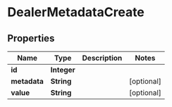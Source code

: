 # DealerMetadataCreate

## Properties
Name | Type | Description | Notes
------------ | ------------- | ------------- | -------------
**id** | **Integer** |  | 
**metadata** | **String** |  |  [optional]
**value** | **String** |  |  [optional]
